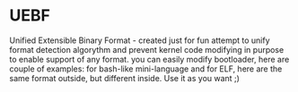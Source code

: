 # UEBF
Unified Extensible Binary Format - created just for fun attempt to unify format detection algorythm and prevent kernel code modifying in purpose to enable support of any format. you can easily modify bootloader, here are couple of examples: for bash-like mini-language and for ELF, here are the same format outside, but different inside. Use it as you want ;)
